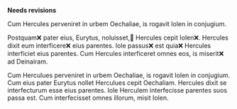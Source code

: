 **Needs revisions**

Cum Hercules perveniret in urbem Oechaliae, is rogavit Iolen in conjugium. 

Postquam❌ pater eius, Eurytus, noluisset,🤔 Hercules cepit Iolen❌. 
Hercules dixit eum interficere❌ eius parentes. Iole passus❌ est quia❌ Hercules interficiet eius parentes. Cum Hercules interficeret omnes eos, is miserit❌ ad Deinairam.	  

Cum Herculues perveniret in urbem Oechaliae, is rogavit Iolen in conjugium. Cum eius pater Eurytus nollet Herculues cepit Oechaliam. Hercules dixit se interfecturum esse eius parentes. Iole Herculem interfecisse parentes suos passa est. Cum interfecisset omnes illorum, misit Iolen. 
